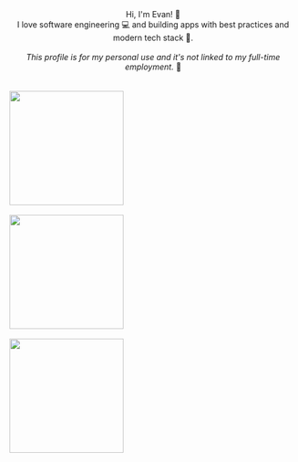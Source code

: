 <div align="center">
Hi, I'm Evan! 👋 <br/>
I love software engineering 💻 and building apps with best practices and modern tech stack 🚀. <br/><br/>
<i>This profile is for my personal use and it's not linked to my full-time employment.</i> 🏢<br/><br/><br/>
</div>

<a href="https://github-readme-stats.vercel.app/api?username=imevanc&show_icons=true&count_private=true&theme=radical">
  <img height=200 align="center" src="https://github-readme-stats.vercel.app/api?username=imevanc&show_icons=true&count_private=true&theme=radical" />
</a>
<br/>
<br/>
<a href="https://github-readme-stats.vercel.app/api/top-langs/?username=imevanc&layout=compact&theme=radical&card_width=320">
  <img height=200 align="center" src="https://github-readme-stats.vercel.app/api/top-langs/?username=imevanc&layout=compact&theme=radical&card_width=320" />
</a>
<br/>
<br/>
<a href="https://github-readme-stats.vercel.app/api/top-langs/?username=imevanc&layout=compact&theme=radical&card_width=320">
  <img height=200 align="center" src="https://github-readme-streak-stats.herokuapp.com/?user=imevanc&layout=compact&theme=radical&card_width=320" />
</a>
